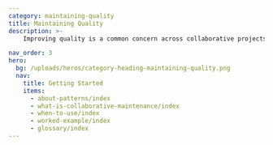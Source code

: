 ```yaml
---
category: maintaining-quality
title: Maintaining Quality
description: >-
    Improving quality is a common concern across collaborative projects, what approaches can be used to review, moderate or provide evidence that will help improve quality?

nav_order: 3
hero:
  bg: /uploads/heros/category-heading-maintaining-quality.png
  nav:
    title: Getting Started
    items:
      - about-patterns/index
      - what-is-collaborative-maintenance/index
      - when-to-use/index
      - worked-example/index      
      - glossary/index 
---
```

